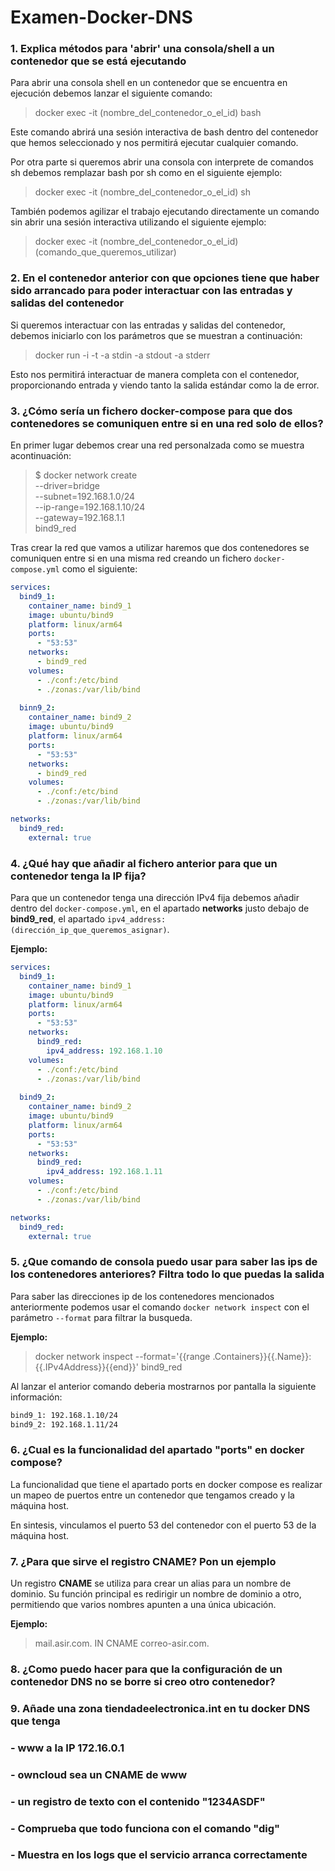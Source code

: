 # Examen-Docker-DNS
### 1. Explica métodos para 'abrir' una consola/shell a un contenedor que se está ejecutando

Para abrir una consola shell en un contenedor que se encuentra en ejecución debemos lanzar el siguiente comando:

>docker exec -it (nombre_del_contenedor_o_el_id) bash

Este comando abrirá una sesión interactiva de bash dentro del contenedor que hemos seleccionado y nos permitirá ejecutar cualquier comando.

Por otra parte si queremos abrir una consola con interprete de comandos sh debemos remplazar bash por sh como en el siguiente ejemplo:

>docker exec -it (nombre_del_contenedor_o_el_id) sh

También podemos agilizar el trabajo ejecutando directamente un comando sin abrir una sesión interactiva utilizando el siguiente ejemplo:

>docker exec -it (nombre_del_contenedor_o_el_id) (comando_que_queremos_utilizar)

### 2. En el contenedor anterior con que opciones tiene que haber sido arrancado para poder interactuar con las entradas y salidas del contenedor

Si queremos interactuar con las entradas y salidas del contenedor, debemos iniciarlo con los parámetros que se muestran a continuación:

>docker run -i -t -a stdin -a stdout -a stderr

Esto nos permitirá interactuar de manera completa con el contenedor, proporcionando entrada y viendo tanto la salida estándar como la de error.

### 3. ¿Cómo sería un fichero docker-compose para que dos contenedores se comuniquen entre si en una red solo de ellos?

En primer lugar debemos crear una red personalzada como se muestra acontinuación:

>$ docker network create \
  --driver=bridge \
  --subnet=192.168.1.0/24 \
  --ip-range=192.168.1.10/24 \
  --gateway=192.168.1.1 \
  bind9_red

Tras crear la red que vamos a utilizar haremos que dos contenedores se comuniquen entre si en una misma red creando un fichero ```docker-compose.yml``` como el siguiente:

```yml
services:
  bind9_1:
    container_name: bind9_1
    image: ubuntu/bind9
    platform: linux/arm64
    ports:
      - "53:53"
    networks:
      - bind9_red
    volumes:
      - ./conf:/etc/bind
      - ./zonas:/var/lib/bind
    
  binn9_2:
    container_name: bind9_2
    image: ubuntu/bind9
    platform: linux/arm64
    ports:
      - "53:53"
    networks:
      - bind9_red
    volumes:
      - ./conf:/etc/bind
      - ./zonas:/var/lib/bind

networks:
  bind9_red:
    external: true
```

### 4. ¿Qué hay que añadir al fichero anterior para que un contenedor tenga la IP fija?

Para que un contenedor tenga una dirección IPv4 fija debemos añadir dentro del ```docker-compose.yml```, en el apartado **networks** justo debajo de **bind9_red**, el apartado ```ipv4_address: (dirección_ip_que_queremos_asignar)```.

**Ejemplo:**

```yml
services:
  bind9_1:
    container_name: bind9_1
    image: ubuntu/bind9
    platform: linux/arm64
    ports:
      - "53:53"
    networks:
      bind9_red:
        ipv4_address: 192.168.1.10
    volumes:
      - ./conf:/etc/bind
      - ./zonas:/var/lib/bind
    
  bind9_2:
    container_name: bind9_2
    image: ubuntu/bind9
    platform: linux/arm64
    ports:
      - "53:53"
    networks:
      bind9_red:
        ipv4_address: 192.168.1.11
    volumes:
      - ./conf:/etc/bind
      - ./zonas:/var/lib/bind

networks:
  bind9_red:
    external: true
```

### 5. ¿Que comando de consola puedo usar para saber las ips de los contenedores anteriores? Filtra todo lo que puedas la salida

Para saber las direcciones ip de los contenedores mencionados anteriormente podemos usar el comando ```docker network inspect``` con el parámetro ```--format``` para filtrar la busqueda.

**Ejemplo:**

>docker network inspect --format='{{range .Containers}}{{.Name}}: {{.IPv4Address}}{{end}}' bind9_red

Al lanzar el anterior comando deberia mostrarnos por pantalla la siguiente información:

```bash
bind9_1: 192.168.1.10/24
bind9_2: 192.168.1.11/24
```

### 6. ¿Cual es la funcionalidad del apartado "ports" en docker compose?

La funcionalidad que tiene el apartado ports en docker compose es realizar un mapeo de puertos entre un contenedor que tengamos creado y la máquina host.

En sintesis, vinculamos el puerto 53 del contenedor con el puerto 53 de la máquina host.

### 7. ¿Para que sirve el registro CNAME? Pon un ejemplo

Un registro **CNAME** se utiliza para crear un alias para un nombre de dominio. Su función principal es redirigir un nombre de dominio a otro, permitiendo que varios nombres apunten a una única ubicación.

**Ejemplo:**

>mail.asir.com.    IN   CNAME   correo-asir.com.

### 8. ¿Como puedo hacer para que la configuración de un contenedor DNS no se borre si creo otro contenedor?


### 9. Añade una zona tiendadeelectronica.int en tu docker DNS que tenga

### - www a la IP 172.16.0.1

### - owncloud sea un CNAME de www

### - un registro de texto con el contenido "1234ASDF"

### - Comprueba que todo funciona con el comando "dig"

### - Muestra en los logs que el servicio arranca correctamente

